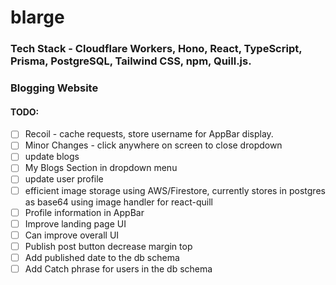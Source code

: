 # blarge
### Tech Stack - Cloudflare Workers, Hono, React, TypeScript, Prisma, PostgreSQL, Tailwind CSS, npm, Quill.js. 
### Blogging Website
#### TODO: 
- [ ] Recoil - cache requests, store username for AppBar display.
- [ ] Minor Changes - click anywhere on screen to close dropdown
- [ ] update blogs
- [ ] My Blogs Section in dropdown menu
- [ ] update user profile
- [ ] efficient image storage using AWS/Firestore, currently stores in postgres as base64 using image handler for react-quill
- [ ] Profile information in AppBar
- [ ] Improve landing page UI
- [ ] Can improve overall UI
- [ ] Publish post button decrease margin top
- [ ] Add published date to the db schema
- [ ] Add Catch phrase for users in the db schema
